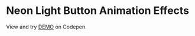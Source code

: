 # Neon Light Button Animation Effects

View and try [DEMO](https://codepen.io/filippoerbisti/pen/ExQXgKZ) on Codepen.
